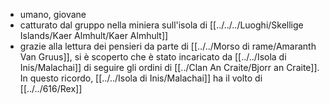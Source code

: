 - umano, giovane
- catturato dal gruppo nella miniera sull'isola di [[../../../Luoghi/Skellige Islands/Kaer Almhult/Kaer Almhult]]
- grazie alla lettura dei pensieri da parte di [[../../Morso di rame/Amaranth Van Gruus]], si è scoperto che è stato incaricato da [[../../Isola di Inis/Malachai]] di seguire gli ordini di [[../Clan An Craite/Bjorr an Craite]]. In questo ricordo, [[../../Isola di Inis/Malachai]] ha il volto di [[../../616/Rex]]